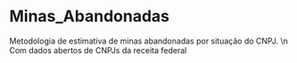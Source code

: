 # Minas_Abandonadas

Metodologia de estimativa de minas abandonadas por situação do CNPJ. \n
Com dados abertos de CNPJs da receita federal
